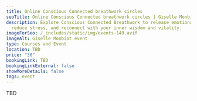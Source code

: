 ```yaml
---
title: Online Conscious Connected breathwork circles
seoTitle: Online Conscious Connected breathwork circles | Giselle Monbiot
description: Explore Conscious Connected Breathwork to release emotional blocks,
  reduce stress, and reconnect with your inner wisdom and vitality.
imageForSeo: /_includes/static/img/events-149.avif
imageAlt: Giselle Monbiot event
type: Courses and Event
location: TBD
price: "30"
bookingLink: TBD
bookingLinkExternal: false
showMoreDetails: false
tags: event
---
```

TBD
